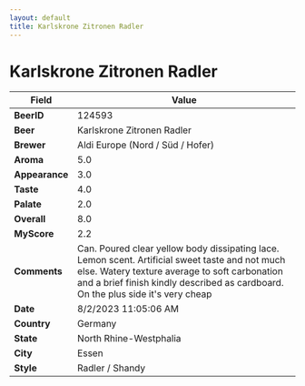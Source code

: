```yaml
---
layout: default
title: Karlskrone Zitronen Radler
---
```


# Karlskrone Zitronen Radler

| Field         | Value     |
|---------------|-----------|
| **BeerID** | 124593 |
| **Beer** | Karlskrone Zitronen Radler |
| **Brewer** | Aldi Europe (Nord / Süd / Hofer) |
| **Aroma** | 5.0 |
| **Appearance** | 3.0 |
| **Taste** | 4.0 |
| **Palate** | 2.0 |
| **Overall** | 8.0 |
| **MyScore** | 2.2 |
| **Comments** | Can. Poured clear yellow body dissipating lace. Lemon scent. Artificial sweet taste and not much else. Watery texture average to soft carbonation and a brief finish kindly described as cardboard. On the plus side it's very cheap  |
| **Date** | 8/2/2023 11:05:06 AM |
| **Country** | Germany |
| **State** | North Rhine-Westphalia |
| **City** | Essen |
| **Style** | Radler / Shandy |
